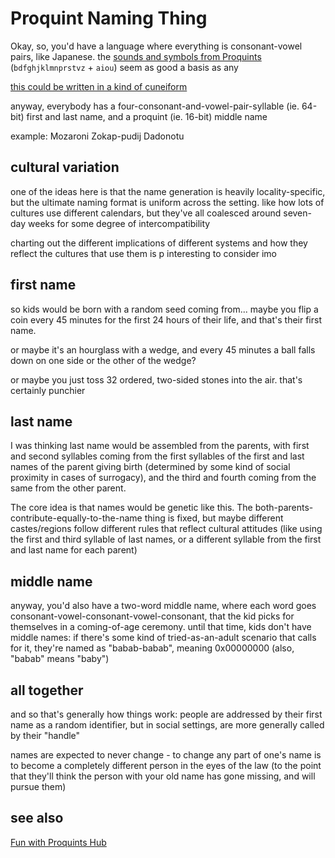 # Proquint Naming Thing

Okay, so, you'd have a language where everything is consonant-vowel pairs, like Japanese. the [sounds and symbols from Proquints](https://arxiv.org/html/0901.4016#_conclusion_and_specification) (`bdfghjklmnprstvz` + `aiou`) seem as good a basis as any

[this could be written in a kind of cuneiform](krzms-bftem-4pa51-9wary-c3bc7)

anyway, everybody has a four-consonant-and-vowel-pair-syllable (ie. 64-bit) first and last name, and a proquint (ie. 16-bit) middle name

example: Mozaroni Zokap-pudij Dadonotu

## cultural variation

one of the ideas here is that the name generation is heavily locality-specific, but the ultimate naming format is uniform across the setting. like how lots of cultures use different calendars, but they've all coalesced around seven-day weeks for some degree of intercompatibility

charting out the different implications of different systems and how they reflect the cultures that use them is p interesting to consider imo

## first name

so kids would be born with a random seed coming from... maybe you flip a coin every 45 minutes for the first 24 hours of their life, and that's their first name.

or maybe it's an hourglass with a wedge, and every 45 minutes a ball falls down on one side or the other of the wedge?

or maybe you just toss 32 ordered, two-sided stones into the air. that's certainly punchier

## last name

I was thinking last name would be assembled from the parents, with first and second syllables coming from the first syllables of the first and last names of the parent giving birth (determined by some kind of social proximity in cases of surrogacy), and the third and fourth coming from the same from the other parent.

The core idea is that names would be genetic like this. The both-parents-contribute-equally-to-the-name thing is fixed, but maybe different castes/regions follow different rules that reflect cultural attitudes (like using the first and third syllable of last names, or a different syllable from the first and last name for each parent)

## middle name

anyway, you'd also have a two-word middle name, where each word goes consonant-vowel-consonant-vowel-consonant, that the kid picks for themselves in a coming-of-age ceremony. until that time, kids don't have middle names: if there's some kind of tried-as-an-adult scenario that calls for it, they're named as "babab-babab", meaning 0x00000000 (also, "babab" means "baby")

## all together

and so that's generally how things work: people are addressed by their first name as a random identifier, but in social settings, are more generally called by their "handle"

names are expected to never change - to change any part of one's name is to become a completely different person in the eyes of the law (to the point that they'll think the person with your old name has gone missing, and will pursue them)

## see also

[Fun with Proquints Hub](wtgpb-9v4p0-gnand-p3j7q-85nmd)
